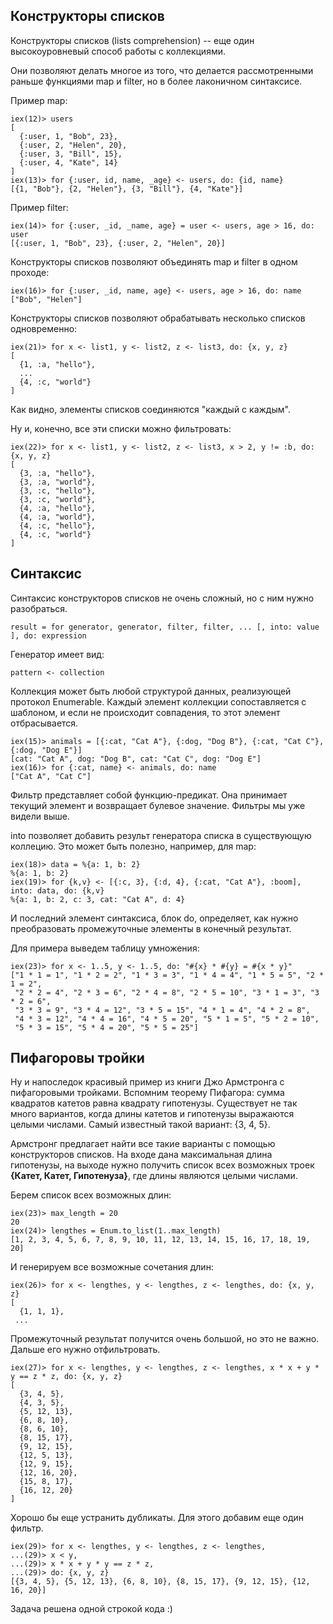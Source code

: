## Конструкторы списков

Конструкторы списков (lists comprehension) -- еще один высокоуровневый способ работы с коллекциями.

Они позволяют делать многое из того, что делается рассмотренными раньше функциями map и filter, но в более лаконичном синтаксисе.

Пример map:
```
iex(12)> users
[
  {:user, 1, "Bob", 23},
  {:user, 2, "Helen", 20},
  {:user, 3, "Bill", 15},
  {:user, 4, "Kate", 14}
]
iex(13)> for {:user, id, name, _age} <- users, do: {id, name}
[{1, "Bob"}, {2, "Helen"}, {3, "Bill"}, {4, "Kate"}]
```

Пример filter:
```
iex(14)> for {:user, _id, _name, age} = user <- users, age > 16, do: user
[{:user, 1, "Bob", 23}, {:user, 2, "Helen", 20}]
```

Конструкторы списков позволяют объединять map и filter в одном проходе:
```
iex(16)> for {:user, _id, name, age} <- users, age > 16, do: name         
["Bob", "Helen"]
```

Конструкторы списков позволяют обрабатывать несколько списков одновременно:
```
iex(21)> for x <- list1, y <- list2, z <- list3, do: {x, y, z}
[
  {1, :a, "hello"},
  ...
  {4, :c, "world"}
]

```
Как видно, элементы списков соединяются "каждый с каждым".

Ну и, конечно, все эти списки можно фильтровать:
```
iex(22)> for x <- list1, y <- list2, z <- list3, x > 2, y != :b, do: {x, y, z}
[
  {3, :a, "hello"},
  {3, :a, "world"},
  {3, :c, "hello"},
  {3, :c, "world"},
  {4, :a, "hello"},
  {4, :a, "world"},
  {4, :c, "hello"},
  {4, :c, "world"}
]
```

## Синтаксис

Синтаксис конструкторов списков не очень сложный, но с ним нужно разобраться.
```
result = for generator, generator, filter, filter, ... [, into: value ], do: expression
```

Генератор имеет вид:
```
pattern <- collection
```
Коллекция может быть любой структурой данных, реализующей протокол Enumerable. Каждый элемент коллекции сопоставляется с шаблоном, и если не происходит совпадения, то этот элемент отбрасывается.

```
iex(15)> animals = [{:cat, "Cat A"}, {:dog, "Dog B"}, {:cat, "Cat C"}, {:dog, "Dog E"}]
[cat: "Cat A", dog: "Dog B", cat: "Cat C", dog: "Dog E"]
iex(16)> for {:cat, name} <- animals, do: name 
["Cat A", "Cat C"]
```

Фильтр представляет собой функцию-предикат. Она принимает текущий элемент и возвращает булевое значение. Фильтры мы уже видели выше.

into позволяет добавить результ генератора списка в существующую коллецию. Это может быть полезно, например, для map:
```
iex(18)> data = %{a: 1, b: 2}
%{a: 1, b: 2}
iex(19)> for {k,v} <- [{:c, 3}, {:d, 4}, {:cat, "Cat A"}, :boom], into: data, do: {k,v}
%{a: 1, b: 2, c: 3, cat: "Cat A", d: 4}
```

И последний элемент синтаксиса, блок do, определяет, как нужно преобразовать промежуточные элементы в конечный результат. 

Для примера выведем таблицу умножения:
```
iex(23)> for x <- 1..5, y <- 1..5, do: "#{x} * #{y} = #{x * y}"
["1 * 1 = 1", "1 * 2 = 2", "1 * 3 = 3", "1 * 4 = 4", "1 * 5 = 5", "2 * 1 = 2",
 "2 * 2 = 4", "2 * 3 = 6", "2 * 4 = 8", "2 * 5 = 10", "3 * 1 = 3", "3 * 2 = 6",
 "3 * 3 = 9", "3 * 4 = 12", "3 * 5 = 15", "4 * 1 = 4", "4 * 2 = 8",
 "4 * 3 = 12", "4 * 4 = 16", "4 * 5 = 20", "5 * 1 = 5", "5 * 2 = 10",
 "5 * 3 = 15", "5 * 4 = 20", "5 * 5 = 25"]
```

## Пифагоровы тройки

Ну и напоследок красивый пример из книги Джо Армстронга с пифагоровыми тройками.  Вспомним теорему Пифагора: сумма квадратов катетов равна квадрату гипотенузы.  Существует не так много вариантов, когда длины катетов и гипотенузы выражаются целыми числами. Самый известный такой вариант: {3, 4, 5}.

Армстронг предлагает найти все такие варианты с помощью конструкторов списков.  На входе дана максимальная длина гипотенузы, на выходе нужно получить список всех возможных троек **{Катет, Катет, Гипотенуза}**, где длины являются целыми числами.

Берем список всех возможных длин:

```
iex(23)> max_length = 20
20
iex(24)> lengthes = Enum.to_list(1..max_length)
[1, 2, 3, 4, 5, 6, 7, 8, 9, 10, 11, 12, 13, 14, 15, 16, 17, 18, 19, 20]
```

И генерируем все возможные сочетания длин:

```
iex(26)> for x <- lengthes, y <- lengthes, z <- lengthes, do: {x, y, z}
[
  {1, 1, 1},
 ...
```

Промежуточный результат получится очень большой, но это не важно. Дальше его нужно отфильтровать.

```
iex(27)> for x <- lengthes, y <- lengthes, z <- lengthes, x * x + y * y == z * z, do: {x, y, z}
[
  {3, 4, 5},
  {4, 3, 5},
  {5, 12, 13},
  {6, 8, 10},
  {8, 6, 10},
  {8, 15, 17},
  {9, 12, 15},
  {12, 5, 13},
  {12, 9, 15},
  {12, 16, 20},
  {15, 8, 17},
  {16, 12, 20}
]
```

Хорошо бы еще устранить дубликаты. Для этого добавим еще один фильтр.

```
iex(29)> for x <- lengthes, y <- lengthes, z <- lengthes,
...(29)> x < y,
...(29)> x * x + y * y == z * z, 
...(29)> do: {x, y, z}
[{3, 4, 5}, {5, 12, 13}, {6, 8, 10}, {8, 15, 17}, {9, 12, 15}, {12, 16, 20}]
```

Задача решена одной строкой кода :)